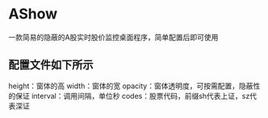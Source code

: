 # AShow
一款简易的隐蔽的A股实时股价监控桌面程序，简单配置后即可使用

## 配置文件如下所示
height：窗体的高
width：窗体的宽
opacity：窗体透明度，可按需配置，隐蔽性的保证
interval：调用间隔，单位秒
codes：股票代码，前缀sh代表上证，sz代表深证
<?xml version="1.0" encoding="utf-8" ?>
<configuration>
    <startup> 
        <supportedRuntime version="v4.0" sku=".NETFramework,Version=v4.6.1" />
    </startup>
    <appSettings>
      <add key="height" value ="40"/>
      <add key="width" value ="250"/>
      <add key="opacity" value ="1.0"/>
      <add key="interval" value ="2"/>
      <add key="codes" value ="sh600879"/>
    </appSettings>
</configuration>

